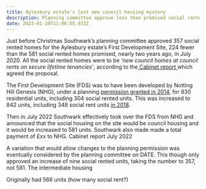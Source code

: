```yaml
---
title: Aylesbury estate's lost new council housing mystery
description: Planning committee approve less than promised social rented housing
date: 2023-01-28T11:06:55.072Z
---
```

Just before Christmas Southwark’s planning committee approved 357 social rented homes for the Aylesbury estate’s First Development Site, 224 fewer than the 581 social rented homes promised, nearly two years ago, in July 2020.  All the social rented homes were to be *‘new council homes at council rents on secure lifetime tenancies’*, according to the[ Cabinet report ](https://moderngov.southwark.gov.uk/documents/s89813/Report%20Aylesbury%20Regeneration%20programme%20-%20Delivery%20of%20New%20Council%20Homes.pdf)which agreed the proposal.

The First Development Site (FDS) was to have been developed by Notting Hill Genesis (NHG), under a planning [permission granted in 2014](https://moderngov.southwark.gov.uk/mgAi.aspx?ID=35877), for 830 residential units, including 304 social rented units.  This was increased to 842 units, including 348 social rent units [in 2018](https://moderngov.southwark.gov.uk/documents/s78337/ITEM%207.1%207.2%20-%20REPORT%2017AP3885%2017AP3846.pdf).

Then in July 2022 Southwark effectively took over the FDS from NHG and announced that the social housing on the site would be council housing and it would be increased to 581 units.  Southwark also made made a total payment of £xx to NHG.   Cabinet report July 2022

A variation that would allow changes to the planning permission was eventually considered by the planning committee on DATE.  This though only approved an increase of nine social rented units, taking the number to 357, not 581.  The intermediate housing

Originally had 566 units (how many social rent?)